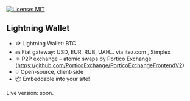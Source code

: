 [![License: MIT](https://img.shields.io/badge/License-MIT-green.svg)](LICENSE)
   
## Lightning Wallet
     
- 🪙 Lightning Wallet: BTC
- 💵 Fiat gateway: USD, EUR, RUB, UAH... via itez.com , Simplex
- ⚛️ P2P exchange – atomic swaps by Portico Exchange (https://github.com/PorticoExchange/PorticoExchangeFrontendV2)
- 💡 Open-source, client-side
- 📦 Embeddable into your site!
  
Live version: soon. 

